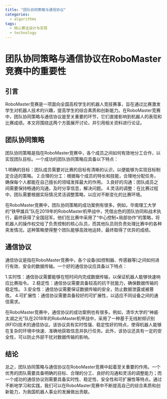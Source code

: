 ```yaml
---  
title: "团队协同策略与通信协议"  
categories:  
  - algorithms  
tags: 
  - 核心算法设计与实现 
  - technology  
---  
```


# 团队协同策略与通信协议在RoboMaster竞赛中的重要性

## 引言

RoboMaster竞赛是一项面向全国高校学生的机器人竞技赛事，旨在通过比赛激发学生对机器人技术的兴趣，提高学生的综合素质和创新能力。在RoboMaster竞赛中，团队协同策略与通信协议是至关重要的环节，它们直接影响到机器人的表现和比赛成绩。本文将围绕这两个方面展开讨论，并引用相关资料进行论证。

## 团队协同策略

团队协同策略是指在RoboMaster竞赛中，各个成员之间如何有效地分工合作，以实现团队目标。一个成功的团队协同策略应具备以下特点：

1.明确的目标：团队成员需要对比赛的目标有清晰的认识，以便能够为实现目标制定合适的策略。
2.合理的分工：根据每个成员的特长和技能，合理地分配任务，确保每个人都能在自己擅长的领域发挥最大的作用。
3.良好的沟通：团队成员之间需要保持畅通的沟通，及时分享信息，解决问题。
4.灵活的调整：在比赛过程中，团队需要根据实际情况灵活调整策略，以应对不断变化的比赛环境。

在RoboMaster竞赛中，团队协同策略的成功案例有很多。例如，华南理工大学的“铁甲雄兵”队在2019年的RoboMaster机甲战中，凭借出色的团队协同和战术执行，最终获得了全国冠军。他们在比赛中采用了“中心控制+局部协作”的策略，将机器人的操作权交给了负责控制的核心队员，而其他队员则负责处理比赛中的各种突发情况。这种策略使得整个团队能够高效地运转，最终取得了优异的成绩。

## 通信协议

通信协议是指在RoboMaster竞赛中，各个设备(如控制器、传感器等)之间如何进行有效、安全的数据传输。一个好的通信协议应具备以下特点：

1.实时性：通信协议需要能够在短时间内完成数据传输，以保证机器人能够快速响应比赛指令。
2.稳定性：通信协议需要具备较高的抗干扰能力，确保数据传输的稳定性。
3.安全性：通信协议需要保证数据传输的安全，防止数据泄露或被篡改。
4.可扩展性：通信协议需要具备较好的可扩展性，以适应不同设备之间的通信需求。

在RoboMaster竞赛中，通信协议的成功案例也有很多。例如，清华大学的“神威·太湖之光”队在2018年的RoboMaster机甲战中，采用了一种基于无线射频识别(RFID)技术的通信协议。该协议具有实时性强、稳定性好的特点，使得机器人能够在复杂的环境中快速、准确地获取信息并执行任务。此外，该协议还具有一定的安全性，可以防止外部干扰对数据传输的影响。

## 结论

总之，团队协同策略与通信协议在RoboMaster竞赛中起着至关重要的作用。一个优秀的团队需要具备明确的目标、合理的分工、良好的沟通和灵活的调整能力；而一个成功的通信协议则需要具备实时性、稳定性、安全性和可扩展性等特点。通过不断地学习和实践，我们可以在RoboMaster竞赛中不断提高自己的综合素质和创新能力，为我国机器人事业的发展做出贡献。 
